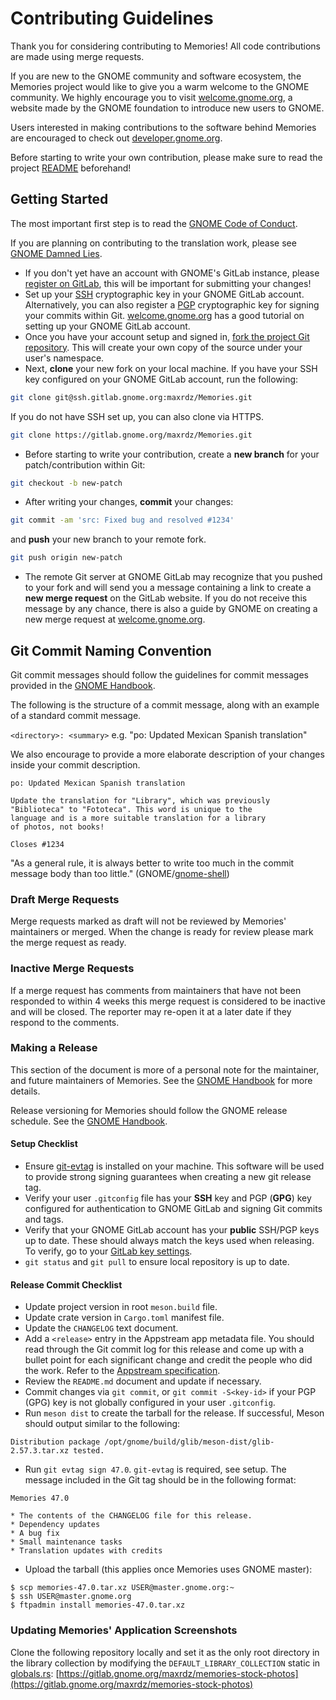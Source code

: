 # Contributing Guidelines

Thank you for considering contributing to Memories!
All code contributions are made using merge requests.

If you are new to the GNOME community and software ecosystem,
the Memories project would like to give you a warm welcome to
the GNOME community. We highly encourage you to visit
[welcome.gnome.org](https://welcome.gnome.org/), a website
made by the GNOME foundation to introduce new users to GNOME.

Users interested in making contributions to the software
behind Memories are encouraged to check out
[developer.gnome.org](https://developer.gnome.org/).

Before starting to write your own contribution, please make
sure to read the project [README](./README) beforehand!

## Getting Started

The most important first step is to read the
[GNOME Code of Conduct](https://conduct.gnome.org/).

If you are planning on contributing to the translation work,
please see [GNOME Damned Lies](https://l10n.gnome.org/).

- If you don't yet have an account with GNOME's GitLab instance,
please [register on GitLab](https://gitlab.gnome.org/users/sign_up),
this will be important for submitting your changes!
- Set up your [SSH](https://en.wikipedia.org/wiki/Secure_Shell)
cryptographic key in your GNOME GitLab account.
Alternatively, you can also register a
[PGP](https://en.wikipedia.org/wiki/Pretty_Good_Privacy)
cryptographic key for signing your commits within Git.
[welcome.gnome.org](https://welcome.gnome.org/en/app/Loupe/#setting-up-gitlab)
has a good tutorial on setting up your GNOME GitLab account.
- Once you have your account setup and signed in,
[fork the project Git repository](https://gitlab.gnome.org/maxrdz/Memories).
This will create your own copy of the source under your user's namespace.
- Next, **clone** your new fork on your local machine. If you have your
SSH key configured on your GNOME GitLab account, run the following:
```sh
git clone git@ssh.gitlab.gnome.org:maxrdz/Memories.git
```
If you do not have SSH set up, you can also clone via HTTPS.
```sh
git clone https://gitlab.gnome.org/maxrdz/Memories.git
```
- Before starting to write your contribution, create a **new branch**
for your patch/contribution within Git:
```sh
git checkout -b new-patch
```
- After writing your changes, **commit** your changes:
```sh
git commit -am 'src: Fixed bug and resolved #1234'
```
and **push** your new branch to your remote fork.
```sh
git push origin new-patch
```
- The remote Git server at GNOME GitLab may recognize that
you pushed to your fork and will send you a message containing
a link to create a **new merge request** on the GitLab website.
If you do not receive this message by any chance, there is also
a guide by GNOME on creating a new merge request at
[welcome.gnome.org](https://welcome.gnome.org/en/app/Loupe/#creating-a-merge-request).

## Git Commit Naming Convention

Git commit messages should follow the guidelines for commit
messages provided in the
[GNOME Handbook](https://handbook.gnome.org/development/commit-messages.html).

The following is the structure of a commit message, along
with an example of a standard commit message.

`<directory>: <summary>` e.g. "po: Updated Mexican Spanish translation"

We also encourage to provide a more elaborate description of
your changes inside your commit description.

```
po: Updated Mexican Spanish translation

Update the translation for "Library", which was previously
"Biblioteca" to "Fototeca". This word is unique to the
language and is a more suitable translation for a library
of photos, not books!

Closes #1234
```

"As a general rule, it is always better to write too much in the
commit message body than too little."
(GNOME/[gnome-shell](https://gitlab.gnome.org/GNOME/gnome-shell/-/blob/9f5a323e06d6b5b3818d934ba5b31c437c4c07b3/docs/commit-messages.md))

### Draft Merge Requests

Merge requests marked as draft will not be reviewed by Memories'
maintainers or merged. When the change is ready for review please
mark the merge request as ready.

### Inactive Merge Requests

If a merge request has comments from maintainers that have not been
responded to within 4 weeks this merge request is considered to be
inactive and will be closed. The reporter may re-open it at a later
date if they respond to the comments.

### Making a Release

This section of the document is more of a personal note for the
maintainer, and future maintainers of Memories. See the
[GNOME Handbook](https://handbook.gnome.org/maintainers/making-a-release.html)
for more details.

Release versioning for Memories should follow the GNOME release
schedule.
See the [GNOME Handbook](https://handbook.gnome.org/maintainers.html).

#### Setup Checklist

- Ensure [git-evtag](https://github.com/cgwalters/git-evtag) is
installed on your machine. This software will be used to provide
strong signing guarantees when creating a new git release tag.
- Verify your user `.gitconfig` file has your **SSH** key and PGP
(**GPG**) key configured for authentication to GNOME GitLab and
signing Git commits and tags.
- Verify that your GNOME GitLab account has your **public** SSH/PGP
keys up to date. These should always match the keys used when
releasing. To verify, go to your
[GitLab key settings](https://gitlab.gnome.org/-/user_settings/gpg_keys#index).
- `git status` and `git pull` to ensure local repository is up to date.

#### Release Commit Checklist

- Update project version in root `meson.build` file.
- Update crate version in `Cargo.toml` manifest file.
- Update the `CHANGELOG` text document.
- Add a `<release>` entry in the Appstream app metadata file. You
should read through the Git commit log for this release and come up
with a bullet point for each significant change and credit the
people who did the work. Refer to the
[Appstream specification](https://www.freedesktop.org/software/appstream/docs/).
- Review the `README.md` document and update if necessary.
- Commit changes via `git commit`, or `git commit -S<key-id>` if your
PGP (GPG) key is not globally configured in your user `.gitconfig`.
- Run `meson dist` to create the tarball for the release. If
successful, Meson should output similar to the following:
```
Distribution package /opt/gnome/build/glib/meson-dist/glib-2.57.3.tar.xz tested.
```
- Run `git evtag sign 47.0`. `git-evtag` is required, see setup. The
message included in the Git tag should be in the following format:
```
Memories 47.0

* The contents of the CHANGELOG file for this release.
* Dependency updates
* A bug fix
* Small maintenance tasks
* Translation updates with credits
```
- Upload the tarball (this applies once Memories uses GNOME master):
```
$ scp memories-47.0.tar.xz USER@master.gnome.org:~
$ ssh USER@master.gnome.org
$ ftpadmin install memories-47.0.tar.xz
```

### Updating Memories' Application Screenshots

Clone the following repository locally and set it as the only
root directory in the library collection by modifying the
`DEFAULT_LIBRARY_COLLECTION` static in [globals.rs](./src/globals.rs):
[https://gitlab.gnome.org/maxrdz/memories-stock-photos](https://gitlab.gnome.org/maxrdz/memories-stock-photos)
